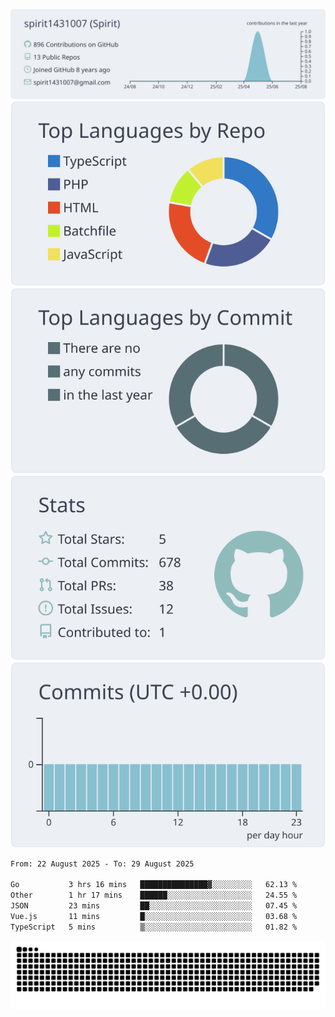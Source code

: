 [![](https://raw.githubusercontent.com/spirit1431007/spirit1431007/master/profile-summary-card-output/nord_bright/0-profile-details.svg)](https://git.io/spiritx)
[![](https://raw.githubusercontent.com/spirit1431007/spirit1431007/master/profile-summary-card-output/nord_bright/1-repos-per-language.svg)](https://git.io/spiritx) [![](https://raw.githubusercontent.com/spirit1431007/spirit1431007/master/profile-summary-card-output/nord_bright/2-most-commit-language.svg)](https://git.io/spiritx)
[![](https://raw.githubusercontent.com/spirit1431007/spirit1431007/master/profile-summary-card-output/nord_bright/3-stats.svg)](https://git.io/spiritx) [![](https://raw.githubusercontent.com/spirit1431007/spirit1431007/master/profile-summary-card-output/nord_bright/4-productive-time.svg)](https://git.io/spiritx)

<!--START_SECTION:waka-->

```txt
From: 22 August 2025 - To: 29 August 2025

Go           3 hrs 16 mins   ███████████████▓░░░░░░░░░   62.13 %
Other        1 hr 17 mins    ██████░░░░░░░░░░░░░░░░░░░   24.55 %
JSON         23 mins         ██░░░░░░░░░░░░░░░░░░░░░░░   07.45 %
Vue.js       11 mins         █░░░░░░░░░░░░░░░░░░░░░░░░   03.68 %
TypeScript   5 mins          ▒░░░░░░░░░░░░░░░░░░░░░░░░   01.82 %
```

<!--END_SECTION:waka-->

![contribution](https://github.com/spirit1431007/spirit1431007/blob/output/github-contribution-grid-snake.svg)
